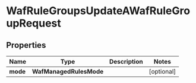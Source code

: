 

# WafRuleGroupsUpdateAWafRuleGroupRequest


## Properties

| Name | Type | Description | Notes |
|------------ | ------------- | ------------- | -------------|
|**mode** | **WafManagedRulesMode** |  |  [optional] |



